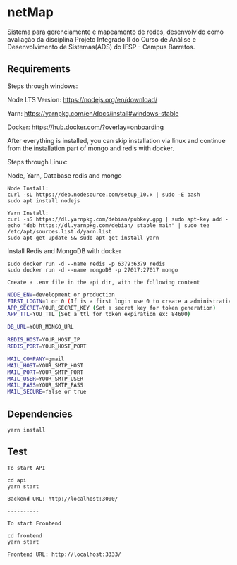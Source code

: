 # netMap

Sistema para gerenciamente e mapeamento de redes, desenvolvido como avaliação da disciplina Projeto Integrado II do Curso de Análise e Desenvolvimento de Sistemas(ADS) do IFSP - Campus Barretos.

## Requirements

Steps through windows:

Node LTS Version: https://nodejs.org/en/download/
&nbsp;&nbsp;

Yarn: https://yarnpkg.com/en/docs/install#windows-stable
&nbsp;&nbsp;

Docker: https://hub.docker.com/?overlay=onboarding

After everything is installed, you can skip installation via linux and continue from the installation part of mongo and redis with docker.

Steps through Linux:

Node, Yarn, Database redis and mongo

```shell
Node Install:
curl -sL https://deb.nodesource.com/setup_10.x | sudo -E bash
sudo apt install nodejs
```

```shell
Yarn Install:
curl -sS https://dl.yarnpkg.com/debian/pubkey.gpg | sudo apt-key add -
echo "deb https://dl.yarnpkg.com/debian/ stable main" | sudo tee /etc/apt/sources.list.d/yarn.list
sudo apt-get update && sudo apt-get install yarn
```

Install Redis and MongoDB with docker

```shell
sudo docker run -d --name redis -p 6379:6379 redis
sudo docker run -d --name mongoDB -p 27017:27017 mongo
```

```shell
Create a .env file in the api dir, with the following content
```

```bash
NODE_ENV=development or production
FIRST_LOGIN=1 or 0 (If is a first login use 0 to create a administrative user)
APP_SECRET=YOUR_SECRET_KEY (Set a secret key for token generation)
APP_TTL=YOU_TTL (Set a ttl for token expiration ex: 84600)

DB_URL=YOUR_MONGO_URL

REDIS_HOST=YOUR_HOST_IP
REDIS_PORT=YOUR_HOST_PORT

MAIL_COMPANY=gmail
MAIL_HOST=YOUR_SMTP_HOST
MAIL_PORT=YOUR_SMTP_PORT
MAIL_USER=YOUR_SMTP_USER
MAIL_PASS=YOUR_SMTP_PASS
MAIL_SECURE=false or true
```

## Dependencies

```shell
yarn install
```

## Test

```shell
To start API

cd api
yarn start

Backend URL: http://localhost:3000/

----------

To start Frontend

cd frontend
yarn start

Frontend URL: http://localhost:3333/
```
